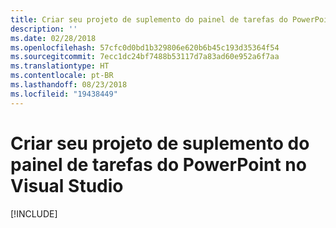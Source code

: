 ```yaml
---
title: Criar seu projeto de suplemento do painel de tarefas do PowerPoint no Visual Studio
description: ''
ms.date: 02/28/2018
ms.openlocfilehash: 57cfc0d0bd1b329806e620b6b45c193d35364f54
ms.sourcegitcommit: 7ecc1dc24bf7488b53117d7a83ad60e952a6f7aa
ms.translationtype: HT
ms.contentlocale: pt-BR
ms.lasthandoff: 08/23/2018
ms.locfileid: "19438449"
---
```

# <a name="create-your-powerpoint-task-pane-add-in-project-in-visual-studio"></a>Criar seu projeto de suplemento do painel de tarefas do PowerPoint no Visual Studio

[!INCLUDE[](../includes/powerpoint-tutorial-setup.md)]